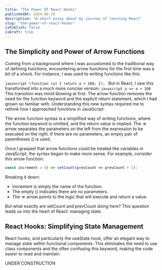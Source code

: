 ```yaml
---
title: "The Power Of React Hooks"
publishedAt: 2024-08-29
description: "A short essay about my journey of learning React"
slug: "the-power-of-react-hooks"
isPublish: false
isDraft: true
---
```


## The Simplicity and Power of Arrow Functions

Coming from a background where I was accustomed to the traditional way of defining functions, encountering arrow functions for the first time was a bit of a shock. For instance, I was used to writing functions like this:

``javascript
(function (a) {
  return a + 100;
});
``
But in React, I saw this transformed into a much more concise version:
``javascript
a => a + 100
``
This transition was mind-blowing at first. The arrow function removes the need for the function keyword and the explicit return statement, which I had grown so familiar with. Understanding this new syntax required me to rethink how I approached functions in JavaScript:

The arrow function syntax is a simplified way of writing functions, where the function keyword is omitted, and the return value is implied.
The => arrow separates the parameters on the left from the expression to be executed on the right.
If there are no parameters, an empty pair of parentheses () is used.

Once I grasped that arrow functions could be treated like variables in JavaScript, the syntax began to make more sense. For example, consider this arrow function:

```javascript
const increment = () => setCount(prevCount => prevCount + 1);
```
Breaking it down:
- increment is simply the name of the function.
- The empty () indicates there are no parameters.
- The => arrow points to the logic that will execute and return a value.

But what exactly are setCount and prevCount doing here? This question leads us into the heart of React: managing state.


## React Hooks: Simplifying State Management

React hooks, and particularly the useState hook, offer an elegant way to manage state within functional components. This eliminates the need to use class components and the often confusing this keyword, making the code easier to read and maintain.

UNDER CONSTRUCTION

[multae requirit primi]: http://heu.io/
[si]: http://infelixlucina.net/mutati
